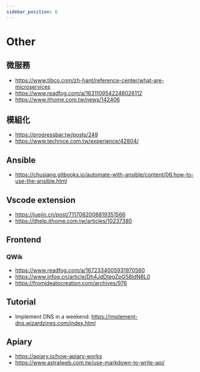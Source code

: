 ```yaml
---
sidebar_position: 6
---
```

# Other

## 微服務
- https://www.tibco.com/zh-hant/reference-center/what-are-microservices
- https://www.readfog.com/a/1631109542248026112
- https://www.ithome.com.tw/news/142406

## 模組化
- https://progressbar.tw/posts/249
- https://www.technice.com.tw/experience/42804/

## Ansible
- https://chusiang.gitbooks.io/automate-with-ansible/content/06.how-to-use-the-ansible.html

## Vscode extension
- https://juejin.cn/post/7117082008819351566
- https://ithelp.ithome.com.tw/articles/10237380 


## Frontend
### QWik
- https://www.readfog.com/a/1672334005931970560
- https://www.infoq.cn/article/Dh4JdDtegZpG58IdN8L0
- https://fromideatocreation.com/archives/976

## Tutorial
- Implement DNS in a weekend: https://implement-dns.wizardzines.com/index.html

## Apiary
- https://apiary.io/how-apiary-works
- https://www.astralweb.com.tw/use-markdown-to-write-api/

<!-- ## Jobs
- 職涯諮詢：https://coach.taiwanjobs.gov.tw/wdaecPublic/ 
## 資訊相關
- [軟體業界現況與職涯](https://m.gamer.com.tw/forum/C.php?bsn=60076&page=&snA=5444020&last=&fbclid=IwAR3J1m7dDAEjorusk2oUoKCJsHABLjIobixv_WBYgsam1DkCBNix-9UUviI)
- https://hackmd.io/QK5OvYLxStC5Zhw2SVRXxw?fbclid=IwAR3eNJnAZWTWrzAtyKJ4jpDQbGQjViTNoYPoh7qRSu7nWHZRxA6X08zfyCQ
- [你要coding多久呢](https://kevintsengtw.blogspot.com/2015/03/coding.html)
-->